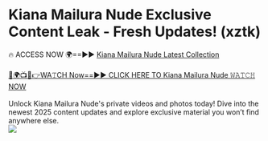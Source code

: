 # Kiana Mailura Nude Exclusive Content Leak - Fresh Updates! (xztk)

🔥 ACCESS NOW 🌍==►► <a href="https://tinyurl.com/yc657z5k" rel="nofollow">Kiana Mailura Nude Latest Collection</a>
<br><br>
[🔴🌍📺📱👉WA𝚃CH Now==►► CLICK HERE TO Kiana Mailura Nude 𝚆𝙰𝚃𝙲𝙷 NOW](https://tinyurl.com/yc657z5k)
<br><br>
Unlock Kiana Mailura Nude's private videos and photos today! Dive into the newest 2025 content updates and explore exclusive material you won’t find anywhere else.
<br>
<a href="https://tinyurl.com/yc657z5k" rel="nofollow" data-target="animated-image.originalLink"><img src="https://camo.githubusercontent.com/8a4f000d20f83aca3bf7ec5f350d767afa0574a8a352519fd8cfa583a6f93a33/68747470733a2f2f692e696d6775722e636f6d2f644a486b345a712e676966" data-canonical-src="https://i.imgur.com/dJHk4Zq.gif" style="max-width: 100%; display: inline-block;" data-target="animated-image.originalImage"></a>
<br>
